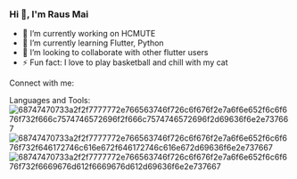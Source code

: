 ### Hi 👋, I'm Raus Mai


- 🔭 I’m currently working on HCMUTE
- 🌱 I’m currently learning Flutter, Python
- 👯 I’m looking to collaborate with other flutter users
- ⚡ Fun fact: I love to play basketball and chill with my cat

Connect with me:



Languages and Tools:
![68747470733a2f2f7777772e766563746f726c6f676f2e7a6f6e652f6c6f676f732f666c7574746572696f2f666c7574746572696f2d69636f6e2e737667](https://user-images.githubusercontent.com/64455524/159157695-365805fc-822c-47f1-9a60-894e39a84801.svg)
![68747470733a2f2f7777772e766563746f726c6f676f2e7a6f6e652f6c6f676f732f646172746c616e672f646172746c616e672d69636f6e2e737667](https://user-images.githubusercontent.com/64455524/159157716-69a579a9-85bf-44d2-8e9d-a51d73e39c93.svg)
![68747470733a2f2f7777772e766563746f726c6f676f2e7a6f6e652f6c6f676f732f6669676d612f6669676d612d69636f6e2e737667](https://user-images.githubusercontent.com/64455524/159157721-f07349e3-6879-4f54-9cd0-dced61e4d19d.svg)
